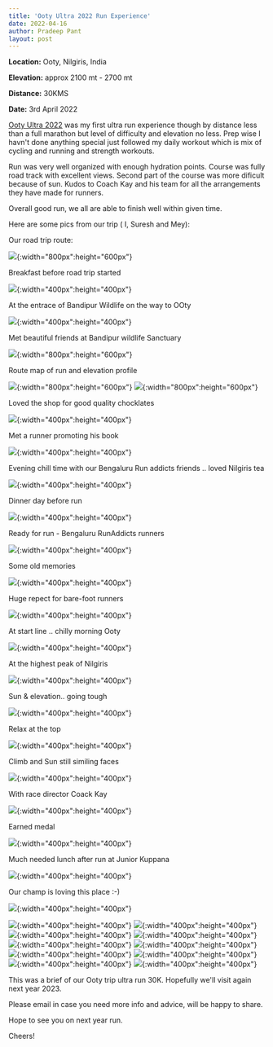 ```yaml
---
title: 'Ooty Ultra 2022 Run Experience'
date: 2022-04-16
author: Pradeep Pant
layout: post
---
```


**Location:** Ooty, Nilgiris, India

**Elevation:** approx 2100 mt - 2700 mt

**Distance:** 30KMS

**Date:** 3rd April 2022

[Ooty Ultra 2022](https://ootyultra.kfita.in/) was my first ultra run experience though by distance less than a full marathon but level of difficulty and elevation no less. Prep wise I havn't done anything special just followed my daily workout which is mix of cycling and running and strength workouts. 

Run was very well organized with enough hydration points. Course was fully road track with excellent views. Second part of the course was more dificult because of sun. Kudos to Coach Kay and his team for all the arrangements they have made for runners.

Overall good run, we all are able to finish well within given time.


Here are some pics from our trip ( I, Suresh and Mey):

Our road trip route:


![](/data/images/travel/ooty_ultra_trip_2022/blr-ooty-route.png){:width="800px":height="600px"}


Breakfast before road trip started

![](/data/images/travel/ooty_ultra_trip_2022/ooty_ultra_2022_pic1.jpg){:width="400px":height="400px"}


At the entrace of Bandipur Wildlife on the way to OOty


![](/data/images/travel/ooty_ultra_trip_2022/ooty_ultra_2022_pic21.jpg){:width="400px":height="400px"}


Met beautiful friends at Bandipur wildlife Sanctuary

![](/data/images/travel/ooty_ultra_trip_2022/ooty_ultra_2022_pic10.jpg){:width="800px":height="600px"}


Route map of run and elevation profile

![](/data/images/travel/ooty_ultra_trip_2022/ooty_ultra_2022_pic13.jpg){:width="800px":height="600px"}
![](/data/images/travel/ooty_ultra_trip_2022/elevation_profile.png){:width="800px":height="600px"}

Loved the shop for good quality chocklates


![](/data/images/travel/ooty_ultra_trip_2022/ooty_ultra_2022_pic22.jpg){:width="400px":height="400px"}


Met a runner promoting his book 


![](/data/images/travel/ooty_ultra_trip_2022/ooty_ultra_2022_pic23.jpg){:width="400px":height="400px"}

Evening chill time with our Bengaluru Run addicts friends .. loved Nilgiris tea

![](/data/images/travel/ooty_ultra_trip_2022/ooty_ultra_2022_pic15.jpg){:width="400px":height="400px"}


Dinner day before run


![](/data/images/travel/ooty_ultra_trip_2022/ooty_ultra_2022_pic2.jpg){:width="400px":height="400px"}


Ready for run - Bengaluru RunAddicts runners


![](/data/images/travel/ooty_ultra_trip_2022/ooty_ultra_2022_pic3.jpg){:width="400px":height="400px"}

Some old memories 

![](/data/images/travel/ooty_ultra_trip_2022/ooty_ultra_2022_pic11.jpg){:width="400px":height="400px"}


Huge repect for bare-foot runners

![](/data/images/travel/ooty_ultra_trip_2022/ooty_ultra_2022_pic5.jpg){:width="400px":height="400px"}


At start line .. chilly morning Ooty

![](/data/images/travel/ooty_ultra_trip_2022/ooty_ultra_2022_pic16.jpg){:width="400px":height="400px"}


At the highest peak of Nilgiris


![](/data/images/travel/ooty_ultra_trip_2022/ooty_ultra_2022_pic7.jpg){:width="400px":height="400px"}

Sun & elevation.. going tough


![](/data/images/travel/ooty_ultra_trip_2022/ooty_ultra_2022_pic4.jpg){:width="400px":height="400px"}

Relax at the top 


![](/data/images/travel/ooty_ultra_trip_2022/ooty_ultra_2022_pic20.jpg){:width="400px":height="400px"}


Climb and Sun still similing faces


![](/data/images/travel/ooty_ultra_trip_2022/ooty_ultra_2022_pic25.jpg){:width="400px":height="400px"}


With race director Coack Kay

![](/data/images/travel/ooty_ultra_trip_2022/ooty_ultra_2022_pic19.jpg){:width="400px":height="400px"}


Earned medal


![](/data/images/travel/ooty_ultra_trip_2022/ooty_ultra_2022_pic6.jpg){:width="400px":height="400px"}





Much needed lunch after run at Junior Kuppana 

![](/data/images/travel/ooty_ultra_trip_2022/ooty_ultra_2022_pic9.jpg){:width="400px":height="400px"}








Our champ is loving this place :-)

![](/data/images/travel/ooty_ultra_trip_2022/ooty_ultra_2022_pic12.jpg){:width="400px":height="400px"}


![](/data/images/travel/ooty_ultra_trip_2022/ooty_ultra_2022_pic26.jpg){:width="400px":height="400px"}
![](/data/images/travel/ooty_ultra_trip_2022/ooty_ultra_2022_pic27.jpg){:width="400px":height="400px"}
![](/data/images/travel/ooty_ultra_trip_2022/ooty_ultra_2022_pic28.jpg){:width="400px":height="400px"}
![](/data/images/travel/ooty_ultra_trip_2022/ooty_ultra_2022_pic29.jpg){:width="400px":height="400px"}
![](/data/images/travel/ooty_ultra_trip_2022/ooty_ultra_2022_pic30.jpg){:width="400px":height="400px"}
![](/data/images/travel/ooty_ultra_trip_2022/ooty_ultra_2022_pic31.jpg){:width="400px":height="400px"}
![](/data/images/travel/ooty_ultra_trip_2022/ooty_ultra_2022_pic32.jpg){:width="400px":height="400px"}
![](/data/images/travel/ooty_ultra_trip_2022/ooty_ultra_2022_pic33.jpg){:width="400px":height="400px"}
![](/data/images/travel/ooty_ultra_trip_2022/ooty_ultra_2022_pic34.jpg){:width="400px":height="400px"}
![](/data/images/travel/ooty_ultra_trip_2022/ooty_ultra_2022_pic35.jpg){:width="400px":height="400px"}















This was a brief of our Ooty trip ultra run 30K. Hopefully we'll visit again next year 2023. 


Please email in case you need more info and advice, will be happy to share. 


Hope to see you on next year run.


Cheers!

